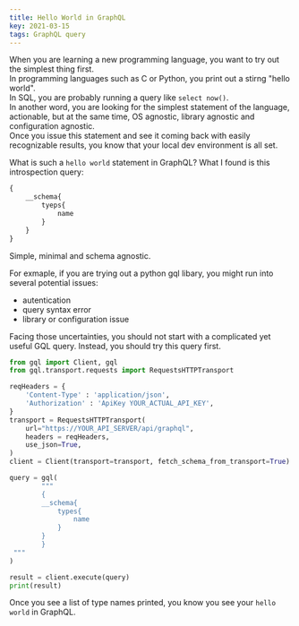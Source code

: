 ```yaml
---
title: Hello World in GraphQL
key: 2021-03-15
tags: GraphQL query
---
```

When you are learning a new programming language, you want to try out the simplest thing first.   
In programming languages such as C or Python, you print out a stirng "hello world".   
In SQL, you are probably running a query like `select now()`.   
In another word, you are looking for the simplest statement of the language, actionable, but at the same time, OS agnostic, library agnostic and configuration agnostic.  
Once you issue this statement and see it coming back with easily recognizable results, you know that your local dev environment is all set. 


What is such a `hello world` statement in GraphQL? What I found is this introspection query: 
```graphql
{
    __schema{
        tyeps{
            name
        }
    }
}
```
Simple, minimal and schema agnostic. 


For exmaple, if you are trying out a python gql libary, you might run into several potential issues: 
- autentication
- query syntax error
- library or configuration issue


Facing those uncertainties, you should not start with a complicated yet useful GQL query. 
Instead, you should try this query first. 

```python
from gql import Client, gql
from gql.transport.requests import RequestsHTTPTransport

reqHeaders = {
    'Content-Type' : 'application/json',
    'Authorization' : 'ApiKey YOUR_ACTUAL_API_KEY',
}
transport = RequestsHTTPTransport(
    url="https://YOUR_API_SERVER/api/graphql",
    headers = reqHeaders,
    use_json=True,
)
client = Client(transport=transport, fetch_schema_from_transport=True)

query = gql(
        """
        {
        __schema{
            types{
                name
            }
        }
        }
 """
)

result = client.execute(query)
print(result)
```
Once you see a list of type names printed, you know you see your `hello world` in GraphQL. 
